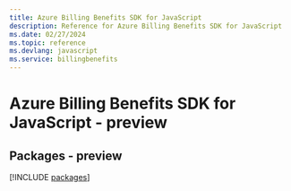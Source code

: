 ```yaml
---
title: Azure Billing Benefits SDK for JavaScript
description: Reference for Azure Billing Benefits SDK for JavaScript
ms.date: 02/27/2024
ms.topic: reference
ms.devlang: javascript
ms.service: billingbenefits
---
```

# Azure Billing Benefits SDK for JavaScript - preview
## Packages - preview
[!INCLUDE [packages](billing-benefits-index.md)]